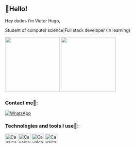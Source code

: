 ## 👋Hello!

Hey dudes i'm Victor Hugo,

Student of computer science|Full stack developer (In learning)
<div>
<img height="180em" src="https://github-readme-stats.vercel.app/api?username=Cavalcant1DEV&show_icons=true&theme=tokyonight"/>
<img height="180em" src="https://github-readme-stats.vercel.app/api/top-langs/?username=Cavalcant1DEV&layout=compact&theme=tokyonight"/>
</div>

### Contact me📱:

[![WhatsApp](https://img.shields.io/badge/WhatsApp-25D366?style=for-the-badge&logo=whatsapp&logoColor=white)](https://api.whatsapp.com/send?phone=558197886767&text=)

### Technologies and tools I use🔨:
<div>
<img alt="Cavalcanti's image", width=40 height=30 src="https://cdn.jsdelivr.net/gh/devicons/devicon/icons/html5/html5-original.svg">
<img alt="Cavalcanti's image", width=40 height=30 src="https://cdn.jsdelivr.net/gh/devicons/devicon/icons/css3/css3-original.svg">
<img alt="Cavalcanti's image", width=40 height=30 src="https://cdn.jsdelivr.net/gh/devicons/devicon/icons/python/python-original.svg">
<img alt="Cavalcanti's image", width=40 height=30 src="https://cdn.jsdelivr.net/gh/devicons/devicon/icons/mysql/mysql-original.svg">
<div>
